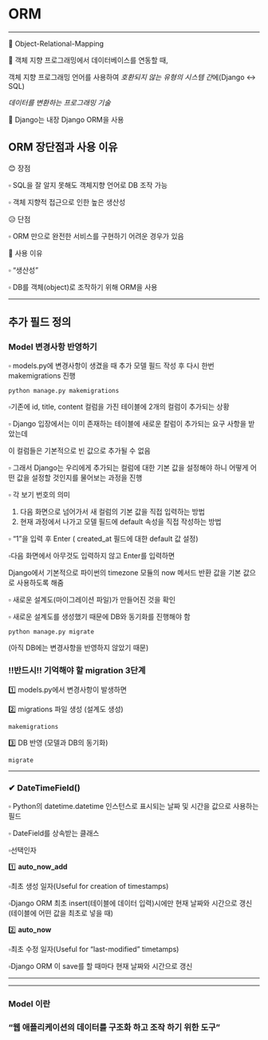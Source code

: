 # ORM

----

🔸 Object-Relational-Mapping

🔸 객체 지향 프로그래밍에서 데이터베이스를 연동할 때,

객체 지향 프로그래밍 언어를  사용하여 *호환되지 않는 유형의 시스템 간*에(Django ↔ SQL)

*데이터를 변환하는 프로그래밍 기술*

🔸 Django는 내장 Django ORM을 사용



## ORM 장단점과 사용 이유

😊 장점

▫ SQL을 잘 알지 못해도 객체지향 언어로 DB 조작 가능

▫ 객체 지향적 접근으로 인한 높은 생산성



😥 단점

▫ ORM 만으로 완전한 서비스를 구현하기 어려운 경우가 있음



👀 사용 이유

▫  “생산성”

▫ DB를 객체(object)로 조작하기 위해 ORM을 사용

------



## 추가 필드 정의



### Model 변경사항 반영하기

▫ models.py에 변경사항이 생겼을 때 추가 모델 필드 작성 후 다시 한번 makemigrations 진행

```
python manage.py makemigrations
```

▫기존에 id, title, content 컬럼을 가진 테이블에 2개의 컬럼이 추가되는 상황

▫ Django 입장에서는 이미 존재하는 테이블에 새로운 칼럼이 추가되는 요구 사항을 받았는데

이 컬럼들은 기본적으로 빈 값으로 추가될 수 없음

▫ 그래서 Django는 우리에게 추가되는 컬럼에 대한 기본 값을 설정해야 하니 어떻게 어떤 값을 설정할 것인지를 물어보는 과정을 진행



▫ 각 보기 번호의 의미

1. 다음 화면으로 넘어가서 새 컬럼의 기본 값을 직접 입력하는 방법
2. 현재 과정에서 나가고 모델 필드에 default 속성을 직접 작성하는 방법

▫ “1”을 입력 후 Enter ( created_at 필드에 대한 default 값 설정)



▫다음 화면에서 아무것도 입력하지 않고 Enter를 입력하면

Django에서 기본적으로 파이썬의 timezone 모듈의 now 메서드 반환 값을 기본 값으로 사용하도록 해줌

▫ 새로운 설계도(마이그레이션 파일)가 만들어진 것을 확인

▫ 새로운 설계도를  생성했기 때문에 DB와 동기화를 진행해야 함

```
python manage.py migrate
```

(아직 DB에는 변경사항을 반영하지 않았기 때문)



### **‼반드시‼ 기억해야 할 migration 3단계**

1️⃣ models.py에서 변경사항이 발생하면

2️⃣ migrations 파일 생성 (설계도 생성)

```
makemigrations
```

3️⃣ DB 반영 (모델과 DB의 동기화)

```
migrate
```

------



### ✔ DateTimeField()

▫ Python의 datetime.datetime 인스턴스로 표시되는 날짜 및 시간을 값으로 사용하는 필드

▫ DateField를 상속받는 클래스

▫선택인자

1️⃣ **auto_now_add**

▫최초  생성 일자(Useful for creation of timestamps)

▫Django ORM 최초 insert(테이블에 데이터 입력)시에만 현재 날짜와 시간으로 갱신(테이블에 어떤 값을 최초로 넣을 때)

2️⃣ **auto_now**

▫최초 수정 일자(Useful for “last-modified” timetamps)

▫Django ORM 이 save를 할 때마다 현재 날짜와 시간으로 갱신

------

------



### Model 이란

### “웹 애플리케이션의 데이터를 구조화 하고 조작 하기 위한 도구”